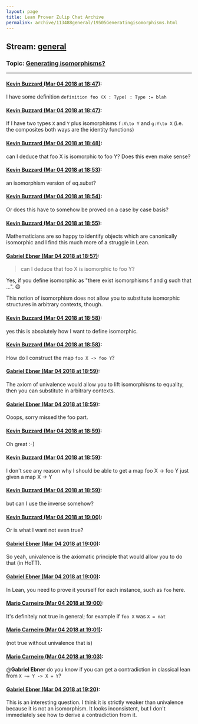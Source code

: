 ```yaml
---
layout: page
title: Lean Prover Zulip Chat Archive 
permalink: archive/113488general/19505Generatingisomorphisms.html
---
```


## Stream: [general](index.html)
### Topic: [Generating isomorphisms?](19505Generatingisomorphisms.html)

---

#### [Kevin Buzzard (Mar 04 2018 at 18:47)](https://leanprover.zulipchat.com/#narrow/stream/113488-general/topic/Generating%20isomorphisms%3F/near/123269348):
I have some definition `definition foo (X : Type) : Type := blah`

#### [Kevin Buzzard (Mar 04 2018 at 18:47)](https://leanprover.zulipchat.com/#narrow/stream/113488-general/topic/Generating%20isomorphisms%3F/near/123269349):
If I have two types `X` and `Y` plus isomorphisms `f:X\to Y` and `g:Y\to X` (i.e. the composites both ways are the identity functions)

#### [Kevin Buzzard (Mar 04 2018 at 18:48)](https://leanprover.zulipchat.com/#narrow/stream/113488-general/topic/Generating%20isomorphisms%3F/near/123269389):
can I deduce that foo X is isomorphic to foo Y? Does this even make sense?

#### [Kevin Buzzard (Mar 04 2018 at 18:53)](https://leanprover.zulipchat.com/#narrow/stream/113488-general/topic/Generating%20isomorphisms%3F/near/123269490):
an isomorphism version of eq.subst?

#### [Kevin Buzzard (Mar 04 2018 at 18:54)](https://leanprover.zulipchat.com/#narrow/stream/113488-general/topic/Generating%20isomorphisms%3F/near/123269539):
Or does this have to somehow be proved on a case by case basis?

#### [Kevin Buzzard (Mar 04 2018 at 18:55)](https://leanprover.zulipchat.com/#narrow/stream/113488-general/topic/Generating%20isomorphisms%3F/near/123269552):
Mathematicians are so happy to identify objects which are canonically isomorphic and I find this much more of a struggle in Lean.

#### [Gabriel Ebner (Mar 04 2018 at 18:57)](https://leanprover.zulipchat.com/#narrow/stream/113488-general/topic/Generating%20isomorphisms%3F/near/123269600):
> can I deduce that foo X is isomorphic to foo Y?

Yes, if you define isomorphic as "there exist isomorphisms f and g such that ...". :smile:

This notion of isomorphism does not allow you to substitute isomorphic structures in arbitrary contexts, though.

#### [Kevin Buzzard (Mar 04 2018 at 18:58)](https://leanprover.zulipchat.com/#narrow/stream/113488-general/topic/Generating%20isomorphisms%3F/near/123269640):
yes this is absolutely how I want to define isomorphic.

#### [Kevin Buzzard (Mar 04 2018 at 18:58)](https://leanprover.zulipchat.com/#narrow/stream/113488-general/topic/Generating%20isomorphisms%3F/near/123269641):
How do I construct the map `foo X -> foo Y`?

#### [Gabriel Ebner (Mar 04 2018 at 18:59)](https://leanprover.zulipchat.com/#narrow/stream/113488-general/topic/Generating%20isomorphisms%3F/near/123269642):
The axiom of univalence would allow you to lift isomorphisms to equality, then you can substitute in arbitrary contexts.

#### [Gabriel Ebner (Mar 04 2018 at 18:59)](https://leanprover.zulipchat.com/#narrow/stream/113488-general/topic/Generating%20isomorphisms%3F/near/123269648):
Ooops, sorry missed the foo part.

#### [Kevin Buzzard (Mar 04 2018 at 18:59)](https://leanprover.zulipchat.com/#narrow/stream/113488-general/topic/Generating%20isomorphisms%3F/near/123269649):
Oh great :-)

#### [Kevin Buzzard (Mar 04 2018 at 18:59)](https://leanprover.zulipchat.com/#narrow/stream/113488-general/topic/Generating%20isomorphisms%3F/near/123269652):
I don't see any reason why I should be able to get a map foo X -> foo Y just given a map X -> Y

#### [Kevin Buzzard (Mar 04 2018 at 18:59)](https://leanprover.zulipchat.com/#narrow/stream/113488-general/topic/Generating%20isomorphisms%3F/near/123269653):
but can I use the inverse somehow?

#### [Kevin Buzzard (Mar 04 2018 at 19:00)](https://leanprover.zulipchat.com/#narrow/stream/113488-general/topic/Generating%20isomorphisms%3F/near/123269654):
Or is what I want not even true?

#### [Gabriel Ebner (Mar 04 2018 at 19:00)](https://leanprover.zulipchat.com/#narrow/stream/113488-general/topic/Generating%20isomorphisms%3F/near/123269655):
So yeah, univalence is the axiomatic principle that would allow you to do that (in HoTT).

#### [Gabriel Ebner (Mar 04 2018 at 19:00)](https://leanprover.zulipchat.com/#narrow/stream/113488-general/topic/Generating%20isomorphisms%3F/near/123269713):
In Lean, you need to prove it yourself for each instance, such as `foo` here.

#### [Mario Carneiro (Mar 04 2018 at 19:00)](https://leanprover.zulipchat.com/#narrow/stream/113488-general/topic/Generating%20isomorphisms%3F/near/123269716):
It's definitely not true in general; for example if `foo X` was `X = nat`

#### [Mario Carneiro (Mar 04 2018 at 19:01)](https://leanprover.zulipchat.com/#narrow/stream/113488-general/topic/Generating%20isomorphisms%3F/near/123269727):
(not true without univalence that is)

#### [Mario Carneiro (Mar 04 2018 at 19:03)](https://leanprover.zulipchat.com/#narrow/stream/113488-general/topic/Generating%20isomorphisms%3F/near/123269789):
@**Gabriel Ebner** do you know if you can get a contradiction in classical lean from `X ~= Y -> X = Y`?

#### [Gabriel Ebner (Mar 04 2018 at 19:20)](https://leanprover.zulipchat.com/#narrow/stream/113488-general/topic/Generating%20isomorphisms%3F/near/123270257):
This is an interesting question.  I think it is strictly weaker than univalence because it is not an isomorphism.  It looks inconsistent, but I don't immediately see how to derive a contradiction from it.

